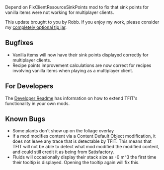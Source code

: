 Depend on FixClientResourceSinkPoints mod to fix that sink points for vanilla items were not working for multiplayer clients.




This update brought to you by Robb.
If you enjoy my work, please consider my [completely optional tip jar](https://ko-fi.com/robb4).

## Bugfixes

- Vanilla items will now have their sink points displayed correctly for multiplayer clients.
- Recipe points improvement calculations are now correct for recipes involving vanilla items when playing as a multiplayer client.

## For Developers

The [Developer Readme](https://github.com/blockout22/TFIT/blob/main/DEV_README.md) has information on how to extend TFIT's functionality in your own mods.

## Known Bugs

- Some plants don't show up on the foliage overlay
- If a mod modifies content via a Content Default Object modification, it does not leave any trace that is detectable by TFIT. This means that TFIT will not be able to detect what mod modified the modified content, and could still credit it as being from Satisfactory.
- Fluids will occasionally display their stack size as -0 m^3 the first time their tooltip is displayed. Opening the tooltip again will fix this.
